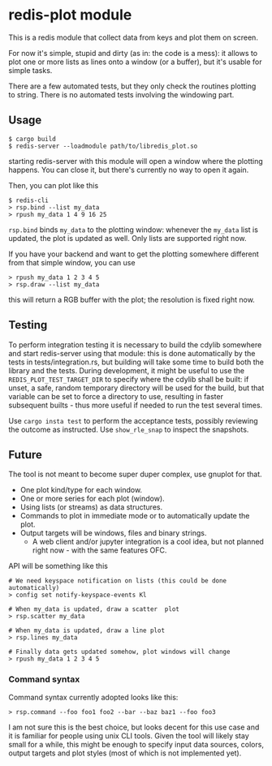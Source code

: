# redis-plot module

This is a redis module that collect data from keys and plot them on screen.

For now it's simple, stupid and dirty (as in: the code is a mess): it allows
to plot one or more lists as lines onto a window (or a buffer), but it's usable
for simple tasks.

There are a few automated tests, but they only check the routines plotting to
string. There is no automated tests involving the windowing part.

## Usage

```
$ cargo build
$ redis-server --loadmodule path/to/libredis_plot.so
```

starting redis-server with this module will open a window where the plotting
happens. You can close it, but there's currently no way to open it again.

Then, you can plot like this

```
$ redis-cli
> rsp.bind --list my_data
> rpush my_data 1 4 9 16 25
```

`rsp.bind` binds `my_data` to the plotting window: whenever the `my_data` list
is updated, the plot is updated as well. Only lists are supported right now.

If you have your backend and want to get the plotting somewhere different from
that simple window, you can use

```
> rpush my_data 1 2 3 4 5
> rsp.draw --list my_data
```

this will return a RGB buffer with the plot; the resolution is fixed right now.

## Testing

To perform integration testing it is necessary to build the cdylib somewhere and
start redis-server using that module: this is done automatically by the tests in
tests/integration.rs, but building will take some time to build both the library
and the tests.
During development, it might be useful to use the `REDIS_PLOT_TEST_TARGET_DIR`
to specify where the cdylib shall be built: if unset, a safe, random temporary
directory will be used for the build, but that variable can be set to force a
directory to use, resulting in faster subsequent builts - thus more useful if
needed to run the test several times.

Use `cargo insta test` to perform the acceptance tests, possibly reviewing the
outcome as instructed. Use `show_rle_snap` to inspect the snapshots.

## Future

The tool is not meant to become super duper complex, use gnuplot for that.

 - One plot kind/type for each window.
 - One or more series for each plot (window).
 - Using lists (or streams) as data structures.
 - Commands to plot in immediate mode or to automatically update the plot.
 - Output targets will be windows, files and binary strings.
   - A web client and/or jupyter integration is a cool idea, but not planned
     right now - with the same features OFC.

API will be something like this

```
# We need keyspace notification on lists (this could be done automatically)
> config set notify-keyspace-events Kl

# When my_data is updated, draw a scatter  plot
> rsp.scatter my_data

# When my_data is updated, draw a line plot
> rsp.lines my_data

# Finally data gets updated somehow, plot windows will change
> rpush my_data 1 2 3 4 5
```

### Command syntax

Command syntax currently adopted looks like this:

```
> rsp.command --foo foo1 foo2 --bar --baz baz1 --foo foo3
```

I am not sure this is the best choice, but looks decent for this use case and
it is familiar for people using unix CLI tools. Given the tool will likely stay
small for a while, this might be enough to specify input data sources, colors,
output targets and plot styles (most of which is not implemented yet).

